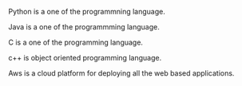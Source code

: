 Python is a one of the programmning language.

Java is a one of the programmming language.

C is a one of the programming language.

c++ is object oriented programming language.

Aws is a cloud platform for deploying all the web based applications.
